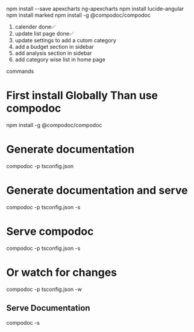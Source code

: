 <!-- install command -->
npm install --save apexcharts ng-apexcharts
npm install lucide-angular
npm install marked
npm install -g @compodoc/compodoc


<!-- Next Task -->
1. calender done✅
2. update list page done✅
3. update settings to add a cutom category
4. add a budget section in sidebar
5. add analysis section in sidebar
6. add category wise list in home page

commands

# First install Globally Than use compodoc 

npm install -g @compodoc/compodoc

# Generate documentation
compodoc -p tsconfig.json

# Generate documentation and serve
compodoc -p tsconfig.json -s

# Serve compodoc
compodoc -p tsconfig.json -s

# Or watch for changes
compodoc -p tsconfig.json -w

## Serve Documentation
compodoc -s

